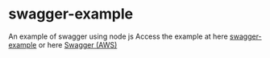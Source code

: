 # swagger-example
An example of swagger using node js
Access the example at here 
[swagger-example](https://hidden-basin-13297.herokuapp.com/documentation/)
or here [Swagger (AWS)](http://13.215.172.144:5000/documentation/)

